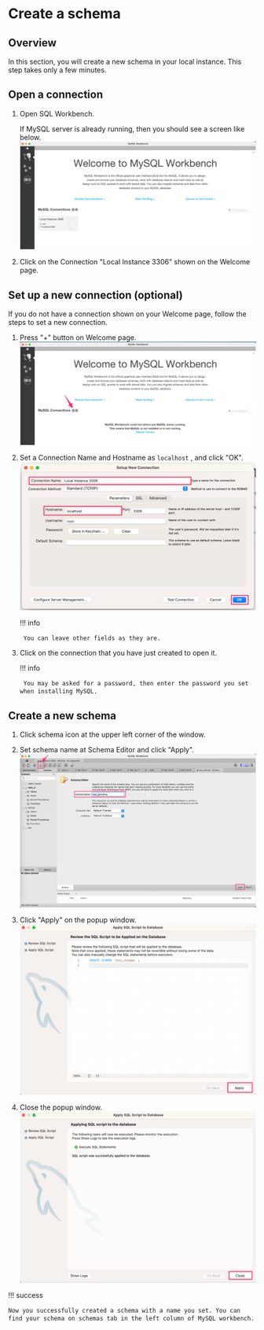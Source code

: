 # Create a schema

## Overview
In this section, you will create a new schema in your local instance. This step takes only a few minutes.

## Open a connection
1. Open SQL Workbench. 
    
    If MySQL server is already running, then you should see a screen like below.
    ![welcome normal](../img/welcome_normal.png)

2. Click on the Connection "Local Instance 3306" shown on the Welcome page.


## Set up a new connection (optional)
If you do not have a connection shown on your Welcome page, follow the steps to set a new connection.

1. Press "+" button on Welcome page.
    ![welcome empty](../img/welcome_empty.png "welcome")

1. Set a Connection Name and Hostname as `localhost` , and click "OK".
    ![set connection](../img/set_connection.png "set connection")

    !!! info

        You can leave other fields as they are.

3. Click on the connection that you have just created to open it.

    !!! info

        You may be asked for a password, then enter the password you set when installing MySQL.

## Create a new schema
1. Click schema icon at the upper left corner of the window.
1. Set schema name at Schema Editor and click "Apply".
![schema](../img/set_schema.png)
1. Click "Apply" on the popup window.
![schema popup](../img/popup.png)

1. Close the popup window.
![schema popup2](../img/popup_close.png)

!!! success

    Now you successfully created a schema with a name you set. You can find your schema on schemas tab in the left column of MySQL workbench.